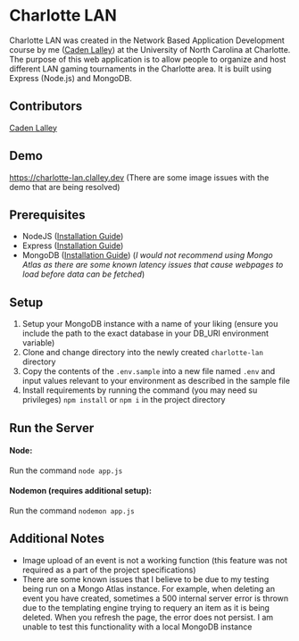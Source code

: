 # Charlotte LAN
Charlotte LAN was created in the Network Based Application Development course by me ([Caden Lalley](https://github.com/cadenlalley)) at the University of North Carolina at Charlotte. The purpose of this web application is to allow people to organize and host different LAN gaming tournaments in the Charlotte area. It is built using Express (Node.js) and MongoDB.

## Contributors
[Caden Lalley](https://github.com/cadenlalley)

## Demo
https://charlotte-lan.clalley.dev
(There are some image issues with the demo that are being resolved)

## Prerequisites
* NodeJS (<a href="https://nodejs.org/en/download/package-manager" target="_blank">Installation Guide</a>)
* Express (<a href="https://expressjs.com/en/starter/installing.html" target="_blank">Installation Guide</a>)
* MongoDB (<a href="https://www.mongodb.com/docs/manual/installation/" target="_blank">Installation Guide</a>) (*I would not recommend using Mongo Atlas as there are some known latency issues that cause webpages to load before data can be fetched*)

## Setup
1. Setup your MongoDB instance with a name of your liking (ensure you include the path to the exact database in your DB_URI environment variable)
1. Clone and change directory into the newly created `charlotte-lan` directory
2. Copy the contents of the `.env.sample` into a new file named `.env` and input values relevant to your environment as described in the sample file
3. Install requirements by running the command (you may need su privileges) `npm install` or `npm i` in the project directory 

## Run the Server
#### Node:
Run the command `node app.js`

#### Nodemon (requires additional setup):
Run the command `nodemon app.js`

## Additional Notes
* Image upload of an event is not a working function (this feature was not required as a part of the project specifications)
* There are some known issues that I believe to be due to my testing being run on a Mongo Atlas instance. For example, when deleting an event you have created, sometimes a 500 internal server error is thrown due to the templating engine trying to requery an item as it is being deleted. When you refresh the page, the error does not persist. I am unable to test this functionality with a local MongoDB instance
